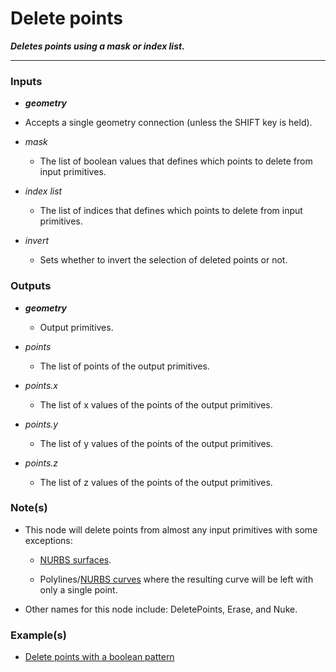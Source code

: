 # Delete points

**_Deletes points using a mask or index list._**

---


### Inputs

* **_geometry_**

 * Accepts a single geometry connection (unless the SHIFT key is held).

* _mask_

  * The list of boolean values that defines which points to delete from input primitives.

* _index list_

  * The list of indices that defines which points to delete from input primitives.

* _invert_

  * Sets whether to invert the selection of deleted points or not.


### Outputs

* **_geometry_**

  * Output primitives.

* _points_

  * The list of points of the output primitives.

* _points.x_

  * The list of x values of the points of the output primitives.

* _points.y_

  * The list of y values of the points of the output primitives.

* _points.z_

  * The list of z values of the points of the output primitives.


### Note(s)

* This node will delete points from almost any input primitives with some exceptions:

  * [NURBS surfaces](/concepts/GeneralConcepts/nurbsSurface.md).

  * Polylines/[NURBS curves](/concepts/GeneralConcepts/nurbsCurve.md) where the resulting curve will be left with only a single point.

* Other names for this node include: DeletePoints, Erase, and Nuke.


### Example(s)

* <a href="https://creator.trimble.com/graph?assetURI=whp:9e74813e-267b-49b9-bc9d-98c84cf5aca8&version=latest" target="_blank">Delete points with a boolean pattern</a>